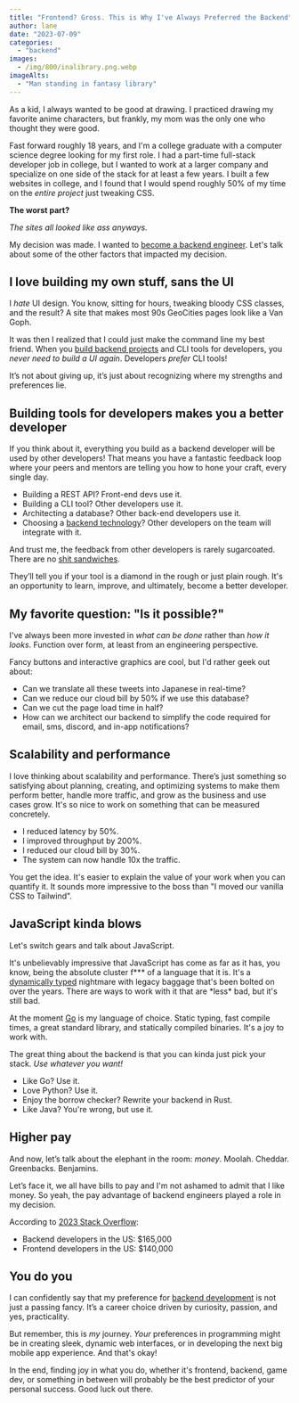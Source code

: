 ```yaml
---
title: "Frontend? Gross. This is Why I've Always Preferred the Backend"
author: lane
date: "2023-07-09"
categories:
  - "backend"
images:
  - /img/800/inalibrary.png.webp
imageAlts:
  - "Man standing in fantasy library"
---
```


As a kid, I always wanted to be good at drawing. I practiced drawing my favorite anime characters, but frankly, my mom was the only one who thought they were good.

Fast forward roughly 18 years, and I'm a college graduate with a computer science degree looking for my first role. I had a part-time full-stack developer job in college, but I wanted to work at a larger company and specialize on one side of the stack for at least a few years. I built a few websites in college, and I found that I would spend roughly 50% of my time on the _entire project_ just tweaking CSS.

**The worst part?**

_The sites all looked like ass anyways._

My decision was made. I wanted to [become a backend engineer](https://www.boot.dev). Let's talk about some of the other factors that impacted my decision.

## I love building my own stuff, sans the UI

I _hate_ UI design. You know, sitting for hours, tweaking bloody CSS classes, and the result? A site that makes most 90s GeoCities pages look like a Van Goph.

It was then I realized that I could just make the command line my best friend. When you [build backend projects](https://blog.boot.dev/backend/best-backend-projects/) and CLI tools for developers, you _never need to build a UI again_. Developers _prefer_ CLI tools!

It’s not about giving up, it’s just about recognizing where my strengths and preferences lie.

## Building tools for developers makes you a better developer

If you think about it, everything you build as a backend developer will be used by other developers! That means you have a fantastic feedback loop where your peers and mentors are telling you how to hone your craft, every single day.

- Building a REST API? Front-end devs use it.
- Building a CLI tool? Other developers use it.
- Architecting a database? Other back-end developers use it.
- Choosing a [backend technology](https://blog.boot.dev/backend/top-backend-technologies/)? Other developers on the team will integrate with it.

And trust me, the feedback from other developers is rarely sugarcoated. There are no [shit sandwiches](https://www.urbandictionary.com/define.php?term=Shit%20Sandwich).

They’ll tell you if your tool is a diamond in the rough or just plain rough. It's an opportunity to learn, improve, and ultimately, become a better developer.

## My favorite question: "Is it possible?"

I've always been more invested in _what can be done_ rather than _how it looks_. Function over form, at least from an engineering perspective.

Fancy buttons and interactive graphics are cool, but I'd rather geek out about:

- Can we translate all these tweets into Japanese in real-time?
- Can we reduce our cloud bill by 50% if we use this database?
- Can we cut the page load time in half?
- How can we architect our backend to simplify the code required for email, sms, discord, and in-app notifications?

## Scalability and performance

I love thinking about scalability and performance. There’s just something so satisfying about planning, creating, and optimizing systems to make them perform better, handle more traffic, and grow as the business and use cases grow. It's so nice to work on something that can be measured concretely.

- I reduced latency by 50%.
- I improved throughput by 200%.
- I reduced our cloud bill by 30%.
- The system can now handle 10x the traffic.

You get the idea. It's easier to explain the value of your work when you can quantify it. It sounds more impressive to the boss than "I moved our vanilla CSS to Tailwind".

## JavaScript kinda blows

Let's switch gears and talk about JavaScript.

It's unbelievably impressive that JavaScript has come as far as it has, you know, being the absolute cluster f*\*\* of a language that it is. It's a [dynamically typed](https://blog.boot.dev/clean-code/reacting-to-programming-types-and-mindsets/) nightmare with legacy baggage that's been bolted on over the years. There are ways to work with it that are *less\* bad, but it's still bad.

At the moment [Go](https://www.boot.dev/courses/learn-golang) is my language of choice. Static typing, fast compile times, a great standard library, and statically compiled binaries. It's a joy to work with.

The great thing about the backend is that you can kinda just pick your stack. _Use whatever you want!_

- Like Go? Use it.
- Love Python? Use it.
- Enjoy the borrow checker? Rewrite your backend in Rust.
- Like Java? You're wrong, but use it.

## Higher pay

And now, let’s talk about the elephant in the room: _money_. Moolah. Cheddar. Greenbacks. Benjamins.

Let’s face it, we all have bills to pay and I'm not ashamed to admit that I like money. So yeah, the pay advantage of backend engineers played a role in my decision.

According to [2023 Stack Overflow](https://survey.stackoverflow.co/2023/#work-salary):

- Backend developers in the US: $165,000
- Frontend developers in the US: $140,000

## You do you

I can confidently say that my preference for [backend development](https://blog.boot.dev/backend/frontend-vs-backend-meaning/) is not just a passing fancy. It’s a career choice driven by curiosity, passion, and yes, practicality.

But remember, this is _my_ journey. _Your_ preferences in programming might be in creating sleek, dynamic web interfaces, or in developing the next big mobile app experience. And that's okay!

In the end, finding joy in what you do, whether it's frontend, backend, game dev, or something in between will probably be the best predictor of your personal success. Good luck out there.
